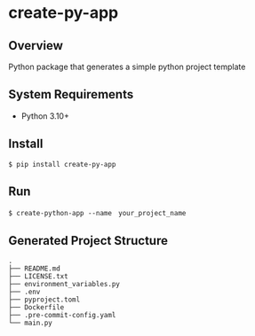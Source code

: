 # create-py-app
## Overview
Python package that generates a simple python project template  

## System Requirements
- Python 3.10+

## Install
```
$ pip install create-py-app
```

## Run
```
$ create-python-app --name　your_project_name
```

## Generated Project Structure
```
.
├── README.md
├── LICENSE.txt
├── environment_variables.py
├── .env
├── pyproject.toml
├── Dockerfile
├── .pre-commit-config.yaml
└── main.py
```